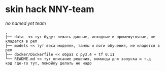 # skin hack NNY-team

_no named yet team_


```
.
├── data  << тут будут лежать данные, исходные и промежуточные, не кладется в реп
├── models << тут веса моделек, тампы и логи обучения, не кладется в реп
├── docker/Dockerfile << образ с py3.4 + tf 0.11
└── README.md << тут описание решения, команды для запуска и т.д
код где-то тут, помойку делать не надо
```



